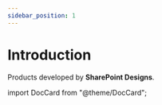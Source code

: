 ```yaml
---
sidebar_position: 1
---
```


# Introduction

Products developed by **SharePoint Designs**.

import DocCard from "@theme/DocCard";

<article className="margin-top--lg">
<section className="row list_node_modules-@docusaurus-theme-classic-lib-theme-DocCategoryGeneratedIndexPage-styles-module">
<article className="col col--6 margin-bottom--lg">
<DocCard item={{
    "type": "link",
    "label": "Design 1",
    "icon":"arrow",
    "href": "/docs/category/design-1",
  }} />
</article>
<article className="col col--6 margin-bottom--lg">
<DocCard item={{
    "type": "link",
    "label": "Design 2",
    "icon":"arrow",
    "href": "/docs/category/design-2",
  }} />
</article>
<article className="col col--6 margin-bottom--lg">
<DocCard item={{
    "type": "link",
    "label": "Design 4",
    "icon":"arrow",
    "href": "/docs/category/design-4",
  }} />
</article>
<article className="col col--6 margin-bottom--lg">
<DocCard item={{
    "type": "link",
    "label": "Design 5",
    "icon":"arrow",
    "href": "/docs/category/design-5",
  }} />
</article>
  </section>
  </article>
